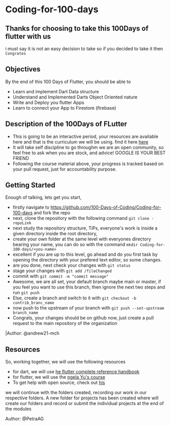 # Coding-for-100-days

## Thanks for choosing to take this 100Days of flutter with us

i must say it is not an easy decision to take so if you decided to take it then ``` Congrates ```

## Objectives

By the end of this 100 Days of Flutter, you should be able to

- Learn and implement Dart Data structure
- Understand and Implemented Darts Object Oriented nature
- Write and Deploy you flutter Apps
- Learn to connect your App to Firestore (firebase)

## Description of the 100Days of FLutter

- This is going to be an interactive period, your resources are available here and that is the curriculum we will be using. find it here <a href="https://www.educative.io/courses/learn-dart-first-step-to-flutter/">here</a>
- It will take self discipline to go throughm we are an open community, so feel free to ask when you are stock, and advice! GOOGLE IS YOUR BEST FRIEND
- Following the course material above, your progress is tracked based on your pull request, just for accountability purpose.

## Getting Started

Enough of talking, lets get you start,

- firstly navigate to <a href="https://github.com/100-Days-of-Coding/Coding-for-100-days"> <https://github.com/100-Days-of-Coding/Coding-for-100-days> </a> and fork the repo
- next, clone the repository with the following command
        ```
        git clone -repoLink
        ```
- next study the repository structure, TiPs, everyone's work is inside a given directory inside the root directory,
- create your own folder at the same level with everyones directory bearing your name, you can do so with the command
        ```
            mkdir Coding-for-100-days/<you-name>
        ```
- excellent if you are up to this level, go ahead and do you first task by opening the directory with your prefered text editor, so some changes.
- are you done, next check your changes with
        ```
            git status
        ```
- stage your changes with
        ```
            git add /fileChanged
        ```
- commit with
        ```
            git commit -m "commit message"
        ```
- Awesome, we are all set, your default branch maybe main or master, if you feel you want to use this branch, then ignore the next two steps and run
        ```
            git push
        ```
- Else, create a branch and switch to it with
        ```
            git checkout -b contrib_branc_name
        ```
- now push to the upstream of your branch with
        ```
            git push --set-upstream branch_name
        ```
- Congrats, your changes should be on github now, just create a pull request to the main repository of the organization

|Author: @andrew21-mch

## Resources

So, working together, we will use the following resources

- for dart, we will use [he flutter complete reference handbook](https://drive.google.com/file/d/1wX8EweyKI6P6tnRxGcPEyFvgPWuL3eD9/view?usp=sharing)
- for flutter, we will use the [ngela Yu's course](https://drive.google.com/file/d/1U_SVK_t0DYQCiF2qa_qg-bgX-0m2bFtD/view?usp=sharing)
- To get help with open source, check out [his](https://docs.github.com/en/get-started/quickstart/hello-world)

we will continue with the folders created, recording our work in our respective folders.
A new folder for projects has been created where will create our folders and record or submit the individual projects at the end of the modules

Author: @PetraAG
